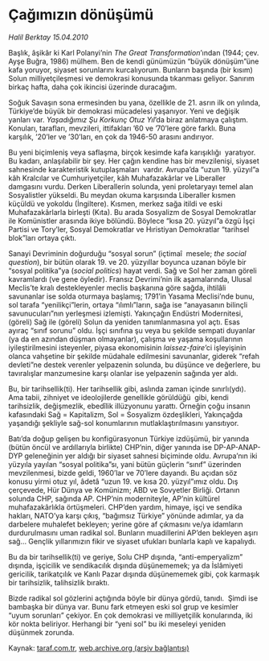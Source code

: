 # Çağımızın dönüşümü

*Halil Berktay 15.04.2010*

<div class="yazi"><p>Başlık, âşikâr ki Karl Polanyi’nin <i>The Great Transformation</i>’ından (1944; çev. Ayşe Buğra, 1986) mülhem. Ben de kendi günümüzün “büyük dönüşüm”üne kafa yoruyor, siyaset sorunlarını kurcalıyorum. Bunların başında (bir kısım) Solun milliyetçileşmesi ve demokrasi konusunda tıkanması geliyor. Sanırım birkaç hafta, daha çok ikincisi üzerinde duracağım. </p>
<p>Soğuk Savaşın sona ermesinden bu yana, özellikle de 21. asrın ilk on yılında, Türkiye’de büyük bir demokrasi mücadelesi yaşanıyor. Yeni ve değişik yanları var. <i>Yaşadığımız Şu Korkunç Otuz Yıl</i>’da biraz anlatmaya çalıştım. Konuları, tarafları, mevzileri, ittifakları ’60 ve ’70’lere göre farklı. Buna karşılık, ’20’ler ve ’30’ları, en çok da 1946-50 arasını andırıyor. </p>
<p>Bu yeni biçimleniş veya saflaşma, birçok kesimde kafa karışıklığı  yaratıyor. Bu kadarı, anlaşılabilir bir şey. Her çağın kendine has bir mevzilenişi, siyaset sahnesinde karakteristik kutuplaşmaları  vardır. Avrupa’da “uzun 19. yüzyıl”a kâh Kralcılar ve Cumhuriyetçiler, kâh Muhafazakârlar ve Liberaller damgasını vurdu. Derken Liberallerin solunda, yeni proletaryayı temel alan Sosyalistler yükseldi. Bu meydan okuma karşısında Liberaller kısmen küçüldü ve yokoldu (İngiltere). Kısmen, merkez sağa itildi ve eski Muhafazakârlarla birleşti (Kıta). Bu arada Sosyalizm de Sosyal Demokratlar ile Komünistler arasında ikiye bölündü. Böylece “kısa 20. yüzyıl”a özgü İşçi Partisi ve Tory’ler, Sosyal Demokratlar ve Hıristiyan Demokratlar “tarihsel blok”ları ortaya çıktı. </p>
<p>Sanayi Devriminin doğurduğu “sosyal sorun” (içtimaî  mesele; <i>the social question</i>), bir bütün olarak 19. ve 20. yüzyıllar boyunca uzanan böyle bir “sosyal politika”ya (<i>social politics</i>) hayat verdi. Sağ ve Sol her zaman göreli kavramlardı (ve gene öyledir). Fransız Devrimi’nin ilk aşamalarında, Ulusal Meclis’te kralı destekleyenler meclis başkanına göre sağda, ihtilâli savunanlar ise solda oturmaya başlamış; 1791’in Yasama Meclisi’nde bunu, sol tarafa “yenilikçi”lerin, ortaya “ılımlı”ların, sağa ise “anayasanın bilinçli savunucuları”nın yerleşmesi izlemişti. Yakınçağın Endüstri Modernitesi, (göreli) Sağ ile (göreli) Solun da yeniden tanımlanmasına yol açtı. Esas ayıraç “sınıf sorunu” oldu. İşçi sınıfına şu veya bu şekilde sempati duyanlar (ya da en azından düşman olmayanlar), çalışma ve yaşama koşullarının iyileştirilmesini isteyenler, piyasa ekonomisinin <i>laissez-faire</i>’ci işleyişinin olanca vahşetine bir şekilde müdahale edilmesini savunanlar, giderek “refah devleti”ne destek verenler yelpazenin solunda, bu düşünce ve değerlere, bu tavıralışlar manzumesine karşı olanlar ise yelpazenin sağında yer aldı. </p>
<p>Bu, bir tarihsellik(ti). Her tarihsellik gibi, aslında zaman içinde sınırlı(ydı). Ama tabii, zihniyet ve ideolojilerde genellikle görüldüğü  gibi, kendi tarihsizlik, değişmezlik, ebedîlik illüzyonunu yarattı. Örneğin çoğu insanın kafasındaki Sağ = Kapitalizm, Sol = Sosyalizm özdeşlikleri, Yakınçağda yaşandığı şekliyle sağ-sol konumlarının mutlaklaştırılmasını yansıtıyor. </p>
<p>Batı’da doğup gelişen bu konfigürasyonun Türkiye izdüşümü, bir yanında (bütün öncül ve ardıllarıyla birlikte) CHP’nin, diğer yanında ise DP-AP-ANAP-DYP geleneğinin yer aldığı bir siyaset sahnesi biçiminde oldu. Avrupa’nın iki yüzyıla yayılan “sosyal politika”sı, yani bütün güçlerin “sınıf” üzerinden mevzilenmesi, bizde geldi, 1960’lar ve 70’lere dayandı. Bu açıdan söz konusu yirmi otuz yıl, âdetâ “uzun 19. ve kısa 20. yüzyıl”ımız oldu. Dış çerçevede, Hür Dünya ve Komünizm; ABD ve Sovyetler Birliği. Ortanın solunda CHP, sağında AP. CHP’nin moderniteyle, AP’nin kültürel muhafazakârlıkla örtüşmeleri. CHP’den yardım, himaye, işçi ve sendika hakları, NATO’ya karşı çıkış, “bağımsız Türkiye” yönünde adımlar, ya da darbelere muhalefet bekleyen; yerine göre af çıkmasını ve/ya idamların durdurulmasını uman radikal sol. Bunların muadillerini AP’den bekleyen aşırı sağ... Gençlik yıllarımızın fikir ve siyaset ufukları bunlarla kaplı ve kapalıydı.</p>
<p>Bu da bir tarihsellik(ti) ve geriye, Solu CHP dışında, “anti-emperyalizm”  dışında, işçicilik ve sendikacılık dışında düşünememek; ya da İslâmiyeti gericilik, tarikatçılık ve Kanlı Pazar dışında düşünememek gibi, çok karmaşık bir tarihsizlik, talihsizlik bıraktı. </p>
<p>Bizde radikal sol gözlerini açtığında böyle bir dünya gördü, tanıdı.  Şimdi ise bambaşka bir dünya var. Bunu fark etmeyen eski sol grup ve kesimler “uyum sorunları” çekiyor. En çok demokrasi ve milliyetçilik konularında, iki kör nokta beliriyor. Herhangi bir “yeni sol” bu iki meseleyi yeniden düşünmek zorunda.</p></div>

Kaynak: [taraf.com.tr](http://www.taraf.com.tr:80/makale/10892.htm), [web.archive.org (arşiv bağlantısı)](http://web.archive.org/web/20100418195038/http://www.taraf.com.tr:80/makale/10892.htm)
